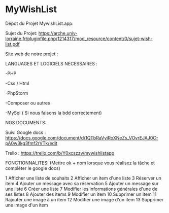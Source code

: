 # MyWishList



Dépot du Projet MywishList.app:

Sujet du Projet:
https://arche.univ-lorraine.fr/pluginfile.php/1214317/mod_resource/content/0/sujet-wish-list.pdf

Site web de notre projet :



LANGUAGES ET LOGICIELS NECESSAIRES :

-PHP

-Css / Html

-PhpStorm

-Composer ou autres

-MySql ( Si nous faisons la bdd correctement)


NOS DOCUMENTS:

Suivi Google docs : 
https://docs.google.com/document/d/1QTbRaVyiRoXNeZs_VOvrEJAJ0C-pA0w3kg3fmf2rVTk/edit

Trello : 
https://trello.com/b/Y0xcszzv/mywishlistapp




FONCTIONNALITES: 
(Mettre ok + nom lorsque vous réalisez la tâche et compléter le google docs)

1 Afficher une liste de souhaits
2 Afficher un item d'une liste
3 Réserver un item
4 Ajouter un message avec sa réservation
5 Ajouter un message sur une liste
6 Créer une liste
7 Modifier les informations générales d'une de ses listes
8 Ajouter des items
9 Modifier un item
10 Supprimer un item
11 Rajouter une image à un item
12 Modifier une image d'un item
13 Supprimer une image d'un item


